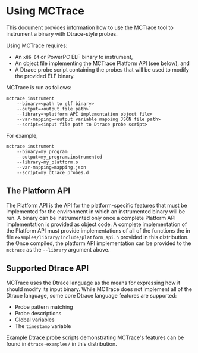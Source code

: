 Using MCTrace
=============

This document provides information how to use the MCTrace tool to
instrument a binary with Dtrace-style probes.

Using MCTrace requires:

* An `x86_64` or PowerPC ELF binary to instrument,
* An object file implementing the MCTrace Platform API (see below), and
* A Dtrace probe script containing the probes that will be used to
  modify the provided ELF binary.

MCTrace is run as follows:

```
mctrace instrument
    --binary=<path to elf binary>
    --output=<output file path>
    --library=<platform API implementation object file>
    --var-mapping=<output variable mapping JSON file path>
    --script=<input file path to Dtrace probe script>
```

For example,

```
mctrace instrument
    --binary=my_program
    --output=my_program.instrumented
    --library=my_platform.o
    --var-mapping=mapping.json
    --script=my_dtrace_probes.d
```

The Platform API
----------------

The Platform API is the API for the platform-specific features that must
be implemented for the environment in which an instrumented binary will
be run. A binary can be instrumented only once a complete Platform API
implementation is provided as object code. A complete implementation of
the Platform API must provide implementations of all of the functions
the in file `examples/library/include/platform_api.h` provided in this
distribution. the Once compiled, the platform API implementation can be
provided to the `mctrace` as the `--library` argument above.

Supported Dtrace API
--------------------

MCTrace uses the Dtrace language as the means for expressing how it
should modify its input binary. While MCTrace does not implement all of
the Dtrace language, some core Dtrace language features are supported:

* Probe pattern matching
* Probe descriptions
* Global variables
* The `timestamp` variable

Example Dtrace probe scripts demonstrating MCTrace's features can be
found in `dtrace-examples/` in this distribution.
